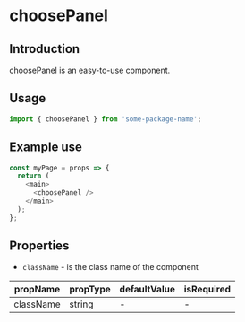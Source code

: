 # choosePanel

<!-- STORY -->

## Introduction

choosePanel is an easy-to-use component.

## Usage

```javascript
import { choosePanel } from 'some-package-name';
```

## Example use

```javascript
const myPage = props => {
  return (
    <main>
      <choosePanel />
    </main>
  );
};
```

## Properties

- `className` - is the class name of the component

| propName  | propType | defaultValue | isRequired |
| --------- | -------- | ------------ | ---------- |
| className | string   | -            | -          |
